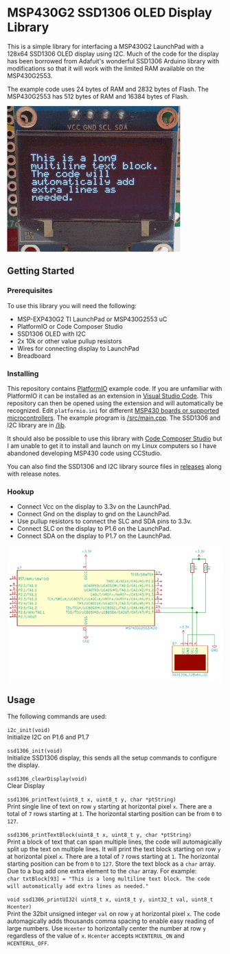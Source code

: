 # MSP430G2 SSD1306 OLED Display Library
This is a simple library for interfacing a MSP430G2 LaunchPad with a 128x64 SSD1306 OLED display using I2C. Much of the code for the display has been borrowed from Adafuit's wonderful SSD1306 Arduino library with modifications so that it will work with the limited RAM available on the MSP430G2553.

The example code uses 24 bytes of RAM and 2832 bytes of Flash. The MSP430G2553 has 512 bytes of RAM and 16384 bytes of Flash.

![Simple Example of Library Features](docs/sample.gif)


## Getting Started
### Prerequisites
To use this library you will need the following:
- MSP-EXP430G2 TI LaunchPad or MSP430G2553 uC
- PlatformIO or Code Composer Studio
- SSD1306 OLED with I2C
- 2x 10k or other value pullup resistors
- Wires for connecting display to LaunchPad
- Breadboard

### Installing
This repository contains [PlatformIO](https://platformio.org/) example code. If you are unfamiliar with PlatformIO it can be installed as an extension in [Visual Studio Code](https://code.visualstudio.com/). This repository can then be opened using the extension and will automatically be recognized. Edit `platformio.ini` for different [MSP430 boards or supported microcontrollers](https://docs.platformio.org/en/latest/platforms/timsp430.html). The example program is [/src/main.cpp](/src/main.cpp). The SSD1306 and I2C library are in [/lib](/lib/).

It should also be possible to use this library with [Code Composer Studio](https://www.ti.com/tool/CCSTUDIO) but I am unable to get it to install and launch on my Linux computers so I have abandoned developing MSP430 code using CCStudio.

You can also find the SSD1306 and I2C library source files in [releases](https://github.com/sdp8483/MSP430G2_SSD1306_OLED/releases) along with release notes.

### Hookup
- Connect Vcc on the display to 3.3v on the LaunchPad.  
- Connect Gnd on the display to gnd on the LaunchPad.  
- Use pullup resistors to connect the SLC and SDA pins to 3.3v.  
- Connect SLC on the display to P1.6 on the LaunchPad.  
- Connect SDA on the display to P1.7 on the LaunchPad.  

![Simple Schematic](docs/pcb/images/hookup_example.png)

## Usage
The following commands are used:
 
`i2c_init(void)`  
Initialize I2C on P1.6 and P1.7 

`ssd1306_init(void)`  
Initialize SSD1306 display, this sends all the setup commands to configure the display.

`ssd1306_clearDisplay(void)`  
Clear Display  


`ssd1306_printText(uint8_t x, uint8_t y, char *ptString)`  
Print single line of text on row `y` starting at horizontal pixel `x`. There are a total of `7` rows starting at `1`. The horizontal starting position can be from `0` to `127`.

`ssd1306_printTextBlock(uint8_t x, uint8_t y, char *ptString)`  
Print a block of text that can span multiple lines, the code will automagically split up the text on multiple lines. It will print the text block starting on row `y` at horizontal pixel `x`. There are a total of `7` rows starting at `1`. The horizontal starting position can be from `0` to `127`. Store the text block as a `char` array. Due to a bug add one extra element to the `char` array. For example:  
`char txtBlock[93] = "This is a long multiline text block. The code will automatically add extra lines as needed."`

`void ssd1306_printUI32( uint8_t x, uint8_t y, uint32_t val, uint8_t Hcenter)`  
Print the 32bit unsigned integer `val` on row `y` at horizontal pixel `x`. The code automagically adds thousands comma spacing to enable easy reading of large numbers. Use `Hcenter` to horizontally center the number at row `y` regardless of the value of `x`. `Hcenter` accepts `HCENTERUL_ON` and `HCENTERUL_OFF`.